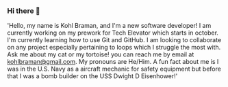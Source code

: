 ### Hi there 👋
'Hello, my name is Kohl Braman, and I'm a new software developer! I am currently working on my prework for Tech Elevator which starts in october. I'm currently learning how to use Git and GitHub. I am looking to collaborate on any project especially pertaining to loops which I struggle the most with. Ask me about my cat or my tortoise! you can reach me by email at kohlbraman@gmail.com. My pronouns are He/Him. A fun fact about me is I was in the U.S. Navy as a aircraft mechanic for safety equipment but before that I was a bomb builder on the USS Dwight D Eisenhower!'
<!--
**KohlBraman/KohlBraman** is a ✨ _special_ ✨ repository because its `README.md` (this file) appears on your GitHub profile.

Here are some ideas to get you started:

- 🔭 I’m currently working on ...
- 🌱 I’m currently learning ...
- 👯 I’m looking to collaborate on ...
- 🤔 I’m looking for help with ...
- 💬 Ask me about ...
- 📫 How to reach me: ...
- 😄 Pronouns: ...
- ⚡ Fun fact: ...
-->

